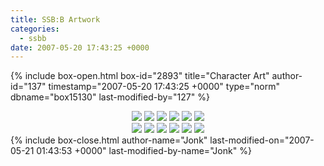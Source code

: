```yaml
---
title: SSB:B Artwork
categories:
  - ssbb
date: 2007-05-20 17:43:25 +0000
---
```

{% include box-open.html box-id="2893" title="Character Art" author-id="137" timestamp="2007-05-20 17:43:25 +0000" type="norm" dbname="box15130" last-modified-by="127" %}
<center><a href="http://starmen.net/ssbb/artwork/solo_mario_01.jpg"><img src="http://starmen.net/ssbb/artwork/previews/preview_solo_mario_01.jpg" border="0" /></a>
<a href="http://starmen.net/ssbb/artwork/solo_link_01.jpg"><img src="http://starmen.net/ssbb/artwork/previews/preview_solo_link_01.jpg" border="0" /></a>
<a href="http://starmen.net/ssbb/artwork/solo_samus_01.jpg"><img src="http://starmen.net/ssbb/artwork/previews/preview_solo_samus_01.jpg" border="0" /></a>
<a href="http://starmen.net/ssbb/artwork/solo_kirby_01.jpg"><img src="http://starmen.net/ssbb/artwork/previews/preview_solo_kirby_01.jpg" border="0" /></a>
<a href="http://starmen.net/ssbb/artwork/solo_pikachu_01.jpg"><img src="http://starmen.net/ssbb/artwork/previews/preview_solo_pikachu_01.jpg" border="0" /></a>
<a href="http://starmen.net/ssbb/artwork/solo_metaknight_01.jpg"><img src="http://starmen.net/ssbb/artwork/previews/preview_solo_metaknight_01.jpg" border="0" /></a><br />
<a href="http://starmen.net/ssbb/artwork/solo_icarus_01.jpg"><img src="http://starmen.net/ssbb/artwork/previews/preview_solo_icarus_01.jpg" border="0" /></a>
<a href="http://starmen.net/ssbb/artwork/solo_zerosuit_01.jpg"><img src="http://starmen.net/ssbb/artwork/previews/preview_solo_zerosuit_01.jpg" border="0" /></a>
<a href="http://starmen.net/ssbb/artwork/solo_wario_01.jpg"><img src="http://starmen.net/ssbb/artwork/previews/preview_solo_wario_01.jpg" border="0" /></a>
<a href="http://starmen.net/ssbb/artwork/solo_snake_01.jpg"><img src="http://starmen.net/ssbb/artwork/previews/preview_solo_snake_01.jpg" border="0" /></a>
<a href="http://starmen.net/ssbb/artwork/logo_whitebkgd.jpg"><img src="http://starmen.net/ssbb/artwork/previews/preview_logo_whitebkgd.jpg" border="0" /></a>
<a href="http://starmen.net/ssbb/artwork/logo_blackbkgd.jpg"><img src="http://starmen.net/ssbb/artwork/previews/preview_logo_blackbkgd.jpg" border="0" /></a>


</center>
{% include box-close.html author-name="Jonk" last-modified-on="2007-05-21 01:43:53 +0000" last-modified-by-name="Jonk" %}
